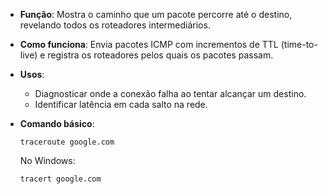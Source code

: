 - **Função**: Mostra o caminho que um pacote percorre até o destino, revelando todos os roteadores intermediários.
- **Como funciona**: Envia pacotes ICMP com incrementos de TTL (time-to-live) e registra os roteadores pelos quais os pacotes passam.
- **Usos**:
    - Diagnosticar onde a conexão falha ao tentar alcançar um destino.
    - Identificar latência em cada salto na rede.
- **Comando básico**:

    `traceroute google.com`
    
    No Windows:
    
    `tracert google.com`